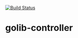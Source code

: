 [![Build Status](https://travis-ci.org/mbarbita/golib-controller.svg?branch=master)](https://travis-ci.org/mbarbita/golib-controller)

# golib-controller
